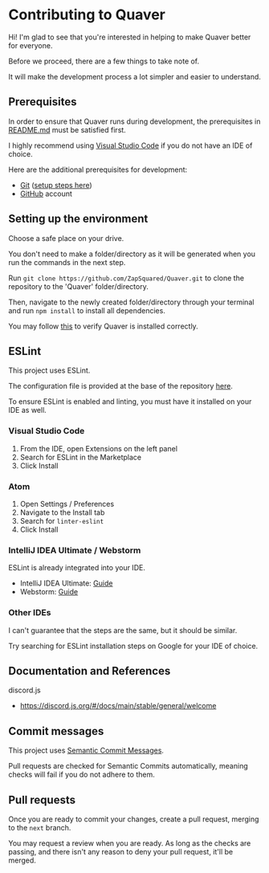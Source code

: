 # Contributing to Quaver
Hi! I'm glad to see that you're interested in helping to make Quaver better for everyone.

Before we proceed, there are a few things to take note of.

It will make the development process a lot simpler and easier to understand.

## Prerequisites
In order to ensure that Quaver runs during development, the prerequisites in [README.md](README.md#prerequisites) must be satisfied first.

I highly recommend using [Visual Studio Code](https://code.visualstudio.com/) if you do not have an IDE of choice.

Here are the additional prerequisites for development:
- [Git](https://git-scm.com/) ([setup steps here](https://docs.github.com/en/get-started/quickstart/set-up-git))
- [GitHub](https://github.com) account

## Setting up the environment
Choose a safe place on your drive.

You don't need to make a folder/directory as it will be generated when you run the commands in the next step.

Run `git clone https://github.com/ZapSquared/Quaver.git` to clone the repository to the 'Quaver' folder/directory.

Then, navigate to the newly created folder/directory through your terminal and run `npm install` to install all dependencies.

You may follow [this](README.md#starting-quaver-for-the-first-time) to verify Quaver is installed correctly.

## ESLint
This project uses ESLint.

The configuration file is provided at the base of the repository [here](.eslintrc.json).

To ensure ESLint is enabled and linting, you must have it installed on your IDE as well.

### Visual Studio Code
1. From the IDE, open Extensions on the left panel
2. Search for ESLint in the Marketplace
3. Click Install

### Atom
1. Open Settings / Preferences
2. Navigate to the Install tab
3. Search for `linter-eslint`
3. Click Install

### IntelliJ IDEA Ultimate / Webstorm
ESLint is already integrated into your IDE.
- IntelliJ IDEA Ultimate: [Guide](https://www.jetbrains.com/help/idea/eslint.html#ws_js_eslint_activate)
- Webstorm: [Guide](https://www.jetbrains.com/help/webstorm/eslint.html#ws_js_eslint_activate)

### Other IDEs
I can't guarantee that the steps are the same, but it should be similar.

Try searching for ESLint installation steps on Google for your IDE of choice.

## Documentation and References
discord.js
- https://discord.js.org/#/docs/main/stable/general/welcome

## Commit messages
This project uses [Semantic Commit Messages](https://gist.github.com/joshbuchea/6f47e86d2510bce28f8e7f42ae84c716).

Pull requests are checked for Semantic Commits automatically, meaning checks will fail if you do not adhere to them.

## Pull requests
Once you are ready to commit your changes, create a pull request, merging to the `next` branch.

You may request a review when you are ready. As long as the checks are passing, and there isn't any reason to deny your pull request, it'll be merged.
